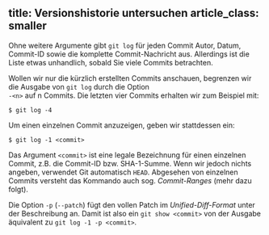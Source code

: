 title: Versionshistorie untersuchen
article_class: smaller
---

Ohne weitere Argumente gibt `git log` für jeden Commit Autor,
Datum, Commit-ID sowie die komplette Commit-Nachricht aus. Allerdings ist die Liste etwas unhandlich,
sobald Sie viele Commits betrachten.

Wollen wir nur die kürzlich erstellten Commits anschauen, begrenzen
wir die Ausgabe von `git log` durch die Option  
`-<n>` auf n Commits. Die letzten vier Commits erhalten wir zum Beispiel mit:

    $ git log -4

Um einen einzelnen Commit anzuzeigen, geben wir stattdessen ein:

    $ git log -1 <commit>

Das Argument `<commit>` ist eine legale Bezeichnung für einen einzelnen
Commit, z.B. die Commit-ID bzw. SHA-1-Summe. Wenn wir jedoch
nichts angeben, verwendet Git automatisch `HEAD`. Abgesehen von einzelnen
Commits versteht das Kommando auch sog. *Commit-Ranges* (mehr dazu folgt).

Die Option `-p` (`--patch`) fügt den vollen Patch im *Unified-Diff-Format*
unter der Beschreibung an. Damit ist also ein `git show <commit>` von
der Ausgabe äquivalent zu `git log -1 -p <commit>`.